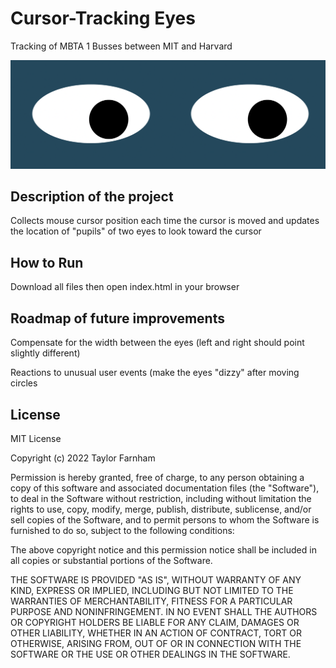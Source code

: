 # Cursor-Tracking Eyes
Tracking of MBTA 1 Busses between MIT and Harvard

![Screenshot of eyes looking down and right](demo.png)

## Description of the project
Collects mouse cursor position each time the cursor is moved and updates the location of "pupils" of two eyes to look toward the cursor

## How to Run
Download all files then open index.html in your browser

## Roadmap of future improvements
Compensate for the width between the eyes (left and right should point slightly different)

Reactions to unusual user events (make the eyes "dizzy" after moving circles

## License

MIT License

Copyright (c) 2022 Taylor Farnham

Permission is hereby granted, free of charge, to any person obtaining a copy
of this software and associated documentation files (the "Software"), to deal
in the Software without restriction, including without limitation the rights
to use, copy, modify, merge, publish, distribute, sublicense, and/or sell
copies of the Software, and to permit persons to whom the Software is
furnished to do so, subject to the following conditions:

The above copyright notice and this permission notice shall be included in all
copies or substantial portions of the Software.

THE SOFTWARE IS PROVIDED "AS IS", WITHOUT WARRANTY OF ANY KIND, EXPRESS OR
IMPLIED, INCLUDING BUT NOT LIMITED TO THE WARRANTIES OF MERCHANTABILITY,
FITNESS FOR A PARTICULAR PURPOSE AND NONINFRINGEMENT. IN NO EVENT SHALL THE
AUTHORS OR COPYRIGHT HOLDERS BE LIABLE FOR ANY CLAIM, DAMAGES OR OTHER
LIABILITY, WHETHER IN AN ACTION OF CONTRACT, TORT OR OTHERWISE, ARISING FROM,
OUT OF OR IN CONNECTION WITH THE SOFTWARE OR THE USE OR OTHER DEALINGS IN THE
SOFTWARE.

